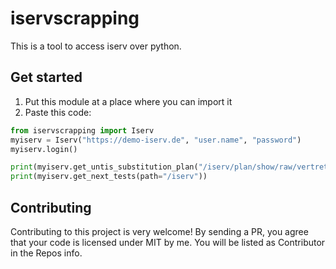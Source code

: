 # iservscrapping
This is a tool to access iserv over python.

## Get started
1. Put this module at a place where you can import it
2. Paste this code:

```python
from iservscrapping import Iserv
myiserv = Iserv("https://demo-iserv.de", "user.name", "password")
myiserv.login()

print(myiserv.get_untis_substitution_plan("/iserv/plan/show/raw/vertreter/subst_002.htm", "10a"))
print(myiserv.get_next_tests(path="/iserv"))
```

## Contributing
Contributing to this project is very welcome!
By sending a PR, you agree that your code is licensed under MIT by me. You will be listed as Contributor in the Repos info.
